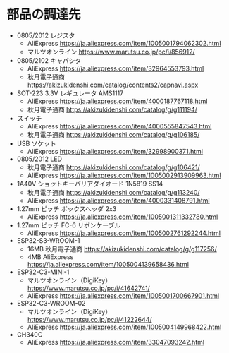 # 部品の調達先

- 0805/2012 レジスタ
  - AliExpress https://ja.aliexpress.com/item/1005001794062302.html
  - マルツオンライン https://www.marutsu.co.jp/pc/i/856912/
- 0805/2102 キャパシタ
  - AliExpress https://ja.aliexpress.com/item/32964553793.html
  - 秋月電子通商 https://akizukidenshi.com/catalog/contents2/capnavi.aspx
- SOT-223 3.3V レギュレータ AMS1117
  - AliExpress https://ja.aliexpress.com/item/4000187767118.html
  - 秋月電子通商 https://akizukidenshi.com/catalog/g/g111194/
- スイッチ
  - AliExpress https://ja.aliexpress.com/item/4000555847543.html
  - 秋月電子通商 https://akizukidenshi.com/catalog/g/g106185/
- USB ソケット
  - AliExpress https://ja.aliexpress.com/item/32998900371.html
- 0805/2012 LED
  - 秋月電子通商 https://akizukidenshi.com/catalog/g/g106421/
  - AliExpress https://ja.aliexpress.com/item/1005002913909963.html
- 1A40V ショットキーバリアダイオード 1N5819 SS14
  - 秋月電子通商 https://akizukidenshi.com/catalog/g/g113240/
  - AliExpress https://ja.aliexpress.com/item/4000331408791.html
- 1.27mm ピッチ ボックスヘッダ 2x3
  - AliExpress https://ja.aliexpress.com/item/1005001311332780.html
- 1.27mm ピッチ FC-6 リボンケーブル
  - AliExpress https://ja.aliexpress.com/item/1005002761292244.html
- ESP32-S3-WROOM-1
  - 16MB 秋月電子通商 https://akizukidenshi.com/catalog/g/g117256/
  - 4MB AliExpress https://ja.aliexpress.com/item/1005004139658436.html
- ESP32-C3-MINI-1
  - マルツオンライン（DigiKey） https://www.marutsu.co.jp/pc/i/41642741/
  - AliExpress https://ja.aliexpress.com/item/1005001700667901.html
- ESP32-C3-WROOM-02
  - マルツオンライン（DigiKey） https://www.marutsu.co.jp/pc/i/41222644/
  - AliExpress https://ja.aliexpress.com/item/1005004149968422.html
- CH340C
  - AliExpress https://ja.aliexpress.com/item/33047093242.html
